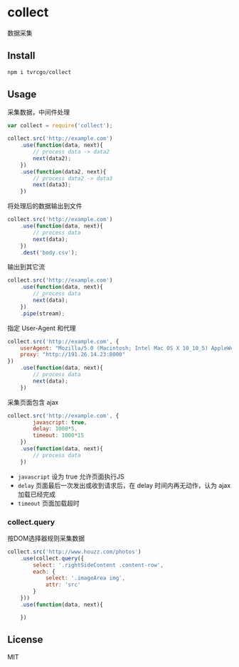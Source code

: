 # collect
数据采集

## Install
```sh
npm i tvrcgo/collect
```

## Usage

采集数据，中间件处理
```js
var collect = require('collect');

collect.src('http://example.com')
    .use(function(data, next){
        // process data -> data2
        next(data2);
    })
    .use(function(data2, next){
        // process data2 -> data3
        next(data3);
    })
```

将处理后的数据输出到文件
```js
collect.src('http://example.com')
    .use(function(data, next){
        // process data
        next(data);
    })
    .dest('body.csv');
```

输出到其它流
```js
collect.src('http://example.com')
    .use(function(data, next){
        // process data
        next(data);
    })
    .pipe(stream);
```

指定 User-Agent 和代理
```js
collect.src('http://example.com', {
    userAgent: "Mozilla/5.0 (Macintosh; Intel Mac OS X 10_10_5) AppleWebKit/537.36 ...",
    proxy: "http://191.26.14.23:8000"
})
    .use(function(data, next){
        // process data
        next(data);
    })
```

采集页面包含 ajax
```js
collect.src('http://example.com', {
        javascript: true,
        delay: 1000*5,
        timeout: 1000*15
    })
    .use(function(data, next){
        // process data
    })
```
- `javascript` 设为 true 允许页面执行JS
- `delay` 页面最后一次发出或收到请求后，在 delay 时间内再无动作，认为 ajax 加载已经完成
- `timeout` 页面加载超时

### collect.query
按DOM选择器规则采集数据
```js
collect.src('http://www.houzz.com/photos')
    .use(collect.query({
        select: '.rightSideContent .content-row',
        each: {
            select: '.imageArea img',
            attr: 'src'
        }
    }))
    .use(function(data, next){

    })

```

## License
MIT

